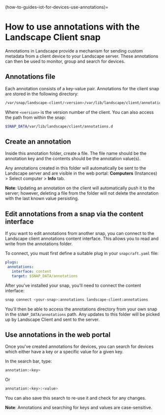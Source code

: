 (how-to-guides-iot-for-devices-use-annotations)=
# How to use annotations with the Landscape Client snap

Annotations in Landscape provide a mechanism for sending custom metadata from a client device to your Landscape server. These annotations can then be used to monitor, group and search for devices.

## Annotations file

Each annotation consists of a key-value pair. Annotations for the client snap are stored in the following directory:

```bash
/var/snap/landscape-client/<version>/var/lib/landscape/client/annotations.d`
```

Where `<version>` is the version number of the client. You can also access the path from within the snap:

```bash
$SNAP_DATA/var/lib/landscape/client/annotations.d
```
## Create an annotation

Inside this annotation folder, create a file. The file name should be the annotation key and the contents should be the annotation value(s). 

Any annotations created in this folder will automatically be sent to the Landscape server and are visible in the web portal: **Computers** (Instances) > Select computer > **Info** tab.

**Note**: Updating an annotation on the client will automatically push it to the server; however, deleting a file from the folder will not delete the annotation with the last known value persisting. 

## Edit annotations from a snap via the content interface

If you want to edit annotations from another snap, you can connect to the Landscape client annotations content interface. This allows you to read and write from the annotations folder.

To connect, you must first define a suitable plug in your `snapcraft.yaml` file:

```yaml
plugs:
 annotations:
   interface: content
   target: $SNAP_DATA/annotations
```

After you've installed your snap, you'll need to connect the content interface:

```bash
snap connect <your-snap>:annotations landscape-client:annotations
```

You'll then be able to access the annotations directory from your own snap in the `$SNAP_DATA/annotations` path. Any updates to this folder will be picked up by Landscape Client and sent to the server.

## Use annotations in the web portal

Once you've created annotations for devices, you can search for devices which either have a key or a specific value for a given key.

In the search bar, type:

```bash
annotation:<key>
```

Or

```bash
annotation:<key>:<value>
```

You can also save this search to re-use it and check for any changes. 

**Note**: Annotations and searching for keys and values are case-sensitive.

